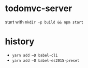 # todomvc-server

start with `mkdir -p build && npm start`

# history
* `yarn add –D babel-cli`
* `yarn add –D babel-es2015-preset`
